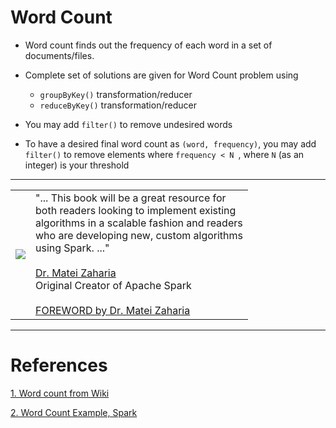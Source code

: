 # Word Count

* Word count finds out the frequency of each word
in a set of documents/files.

* Complete set of solutions are given for Word Count 
  problem using 
	* `groupByKey()` transformation/reducer
	* `reduceByKey()` transformation/reducer
	
* You may add `filter()` to remove undesired words

* To have a desired final word count as 
  `(word, frequency)`, you may add `filter()` 
  to remove elements where `frequency < N `, 
  where `N` (as an integer) is your threshold
  
--------

<table>
<tr>

<td>
<a href="https://www.oreilly.com/library/view/data-algorithms-with/9781492082378/">
<img src="https://learning.oreilly.com/library/cover/9781492082378/250w/"></a>
</td>

<td>
"... This  book  will be a  great resource for <br>
both readers looking  to  implement  existing <br>
algorithms in a scalable fashion and readers <br>
who are developing new, custom algorithms  <br>
using Spark. ..." <br>
<br>
<a href="https://cs.stanford.edu/people/matei/">Dr. Matei Zaharia</a><br>
Original Creator of Apache Spark <br>
<br>
<a href="https://github.com/mahmoudparsian/data-algorithms-with-spark/blob/master/docs/FOREWORD_by_Dr_Matei_Zaharia.md">FOREWORD by Dr. Matei Zaharia</a><br>
</td>

</tr>   
</table>


--------

# References

[1. Word count from Wiki](https://en.wikipedia.org/wiki/Word_count)

[2. Word Count Example, Spark](https://spark.apache.org/examples.html)